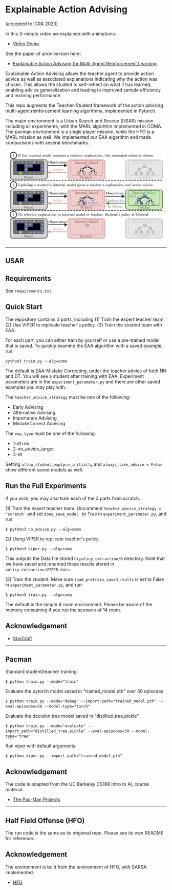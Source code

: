 # Explainable Action Advising 

(accepted to ICRA 2023)

In this 3-minute video we explained with animations: 
+ [Video Demo](https://youtu.be/3FCJV9tp5tc)

See the paper of arxiv version here: 
+ [Explainable Action Advising for Multi-Agent Reinforcement Learning](https://arxiv.org/abs/2211.07882).

Explainable Action Advising allows the teacher agent to provide action advice as well as associated explanations indicating why the action was chosen. This allows the student to self-reflect on what it has learned, enabling advice generalization and leading to improved sample efficiency and learning performance. 

This repo augments the Teacher-Student framework of the action advising multi-agent reinforcement learning algorithms, implemented in Pytorch.

The major environment is a Urban Search and Rescue (USAR) mission including all experiments, with the MARL algorithm implemented in COMA.
The pacman environment is a single player mission, while the HFO is a MARL mission as well. We implemented our EAA algorithm and made comparisions with several benchmarks.

![Image](eaa_illustration.png)
___

## USAR 

## Requirements

See `requirements.txt`.


## Quick Start

The repository contains 3 parts, including
(1) Train the expert teacher team.
(2) Use VIPER to replicate teacher's policy.
(3) Train the student team with EAA.

For each part, you can either train by yourself or use a pre-trained model that is saved.
To quickly examine the EAA algorithm with a saved example, run
```shell
python3 train.py --alg=coma
```
The default is EAA-Mistake Correcting, under the teacher advice of both NN and DT.
You will see a student after training with EAA.
Experiment parameters are in the `experiment_parameter.py` and there are other saved examples you may play with.

The `teacher_advice_strategy` must be one of the following:
- Early Advising
- Alternative Advising
- Importance Advising
- MistakeCorrect Advising

The `exp_type` must be one of the following:
- 1-dt+nn
- 2-no_advice_target
- 3-dt

Setting `allow_student_explpre_initially` and `always_take_advice = False` show different saved models as well.




## Run the Full Experiments

If you wish, you may also train each of the 3 parts from scratch.

(1) Train the expert teacher team.
Uncomment `teacher_advice_strategy = 'scratch'` and set `does_save_model ` to True in `experiment_parameter.py`, and run
```shell
$ python3 no_advice.py --alg=coma
```

(2) Using VIPER to replicate teacher's policy.
```shell
$ python3 viper.py --alg=coma
```
This outputs the Data file stored in `policy_extraction/D` directory.
Note that we have saved and renamed those results stored in `policy_extraction/VIPER_data`.


(3) Train the student.
Make sure `load_pretrain_saved_reults` is set to False in `experiment_parameter.py`, and run
```shell
$ python3 train.py --alg=coma
```

The default is the simple 4 room environment. Please be aware of the memory consuming if you run the scenario of 14 room.



## Acknowledgement
+ [StarCraft](https://github.com/starry-sky6688/StarCraft)




___

## Pacman

Standard student/teacher training:
```shell
$ python train.py --mode="train"
```

Evaluate the pytorch model saved in "trained_model.pth" over 50 episodes
```shell
$ python train.py --mode="debug" --import-path="trained_model.pth" --eval-episodes=50 --model-type="torch"
```

Evaluate the decision tree model saved in "distilled_tree.pickle"
```shell
$ python train.py --mode="evaluate" --import_path="distilled_tree.pickle" --eval-episodes=50 --model-type="tree"
```

Run viper with default arguments:
```shell
$ python viper.py --import-path="trained_model.pth"
```

## Acknowledgement
The code is adapted from the UC Berkeley CS188 Intro to AI, course material.
+ [The Pac-Man Projects](http://ai.berkeley.edu/project_overview.html)


___

## Half Field Offense (HFO)

The run code is the same as its originnal repo.
Please see its own README for reference.

## Acknowledgement
The environment is built from the environment of HFO, with SARSA implemented.
+ [HFO](https://github.com/LARG/HFO)


